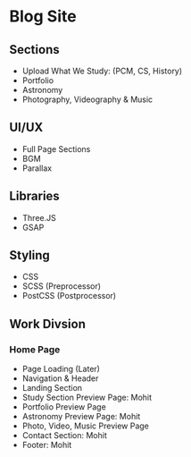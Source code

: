 # Blog Site

## Sections

- Upload What We Study: (PCM, CS, History)
- Portfolio
- Astronomy
- Photography, Videography & Music

## UI/UX

- Full Page Sections
- BGM
- Parallax

## Libraries

- Three.JS
- GSAP

## Styling

- CSS
- SCSS (Preprocessor)
- PostCSS (Postprocessor)

## Work Divsion

### Home Page

- Page Loading (Later)
- Navigation & Header
- Landing Section
- Study Section Preview Page: Mohit
- Portfolio Preview Page
- Astronomy Preview Page: Mohit
- Photo, Video, Music Preview Page
- Contact Section: Mohit
- Footer: Mohit
